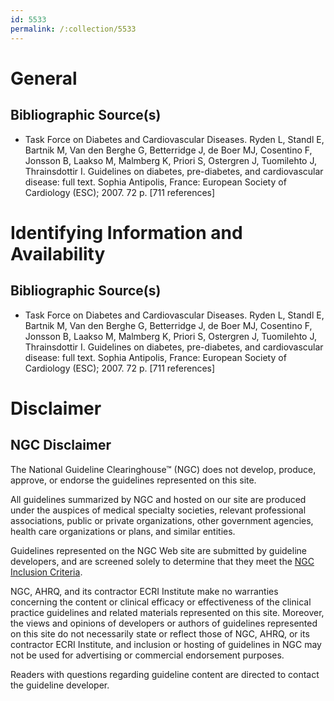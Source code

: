 ```yaml
---
id: 5533
permalink: /:collection/5533
---
```


# General

## Bibliographic Source(s)

- Task Force on Diabetes and Cardiovascular Diseases. Ryden L, Standl E, Bartnik M, Van den Berghe G, Betterridge J, de Boer MJ, Cosentino F, Jonsson B, Laakso M, Malmberg K, Priori S, Ostergren J, Tuomilehto J, Thrainsdottir I. Guidelines on diabetes, pre-diabetes, and cardiovascular disease: full text. Sophia Antipolis, France: European Society of Cardiology (ESC); 2007. 72 p. [711 references]

# Identifying Information and Availability

## Bibliographic Source(s)

- Task Force on Diabetes and Cardiovascular Diseases. Ryden L, Standl E, Bartnik M, Van den Berghe G, Betterridge J, de Boer MJ, Cosentino F, Jonsson B, Laakso M, Malmberg K, Priori S, Ostergren J, Tuomilehto J, Thrainsdottir I. Guidelines on diabetes, pre-diabetes, and cardiovascular disease: full text. Sophia Antipolis, France: European Society of Cardiology (ESC); 2007. 72 p. [711 references]

# Disclaimer

## NGC Disclaimer

The National Guideline Clearinghouse™ (NGC) does not develop, produce, approve, or endorse the guidelines represented on this site.

All guidelines summarized by NGC and hosted on our site are produced under the auspices of medical specialty societies, relevant professional associations, public or private organizations, other government agencies, health care organizations or plans, and similar entities.

Guidelines represented on the NGC Web site are submitted by guideline developers, and are screened solely to determine that they meet the [NGC Inclusion Criteria](/help-and-about/summaries/inclusion-criteria).

NGC, AHRQ, and its contractor ECRI Institute make no warranties concerning the content or clinical efficacy or effectiveness of the clinical practice guidelines and related materials represented on this site. Moreover, the views and opinions of developers or authors of guidelines represented on this site do not necessarily state or reflect those of NGC, AHRQ, or its contractor ECRI Institute, and inclusion or hosting of guidelines in NGC may not be used for advertising or commercial endorsement purposes.

Readers with questions regarding guideline content are directed to contact the guideline developer.

